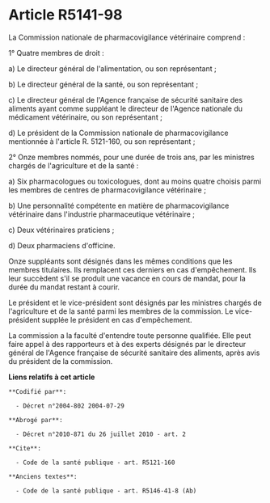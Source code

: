 # Article R5141-98

La Commission nationale de pharmacovigilance vétérinaire comprend :

1° Quatre membres de droit :

a) Le directeur général de l'alimentation, ou son représentant ;

b) Le directeur général de la santé, ou son représentant ;

c) Le directeur général de l'Agence française de sécurité sanitaire des aliments ayant comme suppléant le directeur de
l'Agence nationale du médicament vétérinaire, ou son représentant ;

d) Le président de la Commission nationale de pharmacovigilance mentionnée à l'article R. 5121-160, ou son représentant ;

2° Onze membres nommés, pour une durée de trois ans, par les ministres chargés de l'agriculture et de la santé :

a) Six pharmacologues ou toxicologues, dont au moins quatre choisis parmi les membres de centres de pharmacovigilance
vétérinaire ;

b) Une personnalité compétente en matière de pharmacovigilance vétérinaire dans l'industrie pharmaceutique vétérinaire ;

c) Deux vétérinaires praticiens ;

d) Deux pharmaciens d'officine.

Onze suppléants sont désignés dans les mêmes conditions que les membres titulaires. Ils remplacent ces derniers en cas
d'empêchement. Ils leur succèdent s'il se produit une vacance en cours de mandat, pour la durée du mandat restant à courir.

Le président et le vice-président sont désignés par les ministres chargés de l'agriculture et de la santé parmi les membres
de la commission. Le vice-président supplée le président en cas d'empêchement.

La commission a la faculté d'entendre toute personne qualifiée. Elle peut faire appel à des rapporteurs et à des experts
désignés par le directeur général de l'Agence française de sécurité sanitaire des aliments, après avis du président de la
commission.

**Liens relatifs à cet article**

	**Codifié par**:

	  - Décret n°2004-802 2004-07-29

	**Abrogé par**:

	  - Décret n°2010-871 du 26 juillet 2010 - art. 2

	**Cite**:

	  - Code de la santé publique - art. R5121-160

	**Anciens textes**:

	  - Code de la santé publique - art. R5146-41-8 (Ab)
